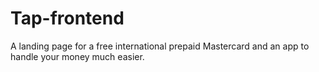 # Tap-frontend
A landing page for a free international prepaid Mastercard and an app to handle your money much easier.
